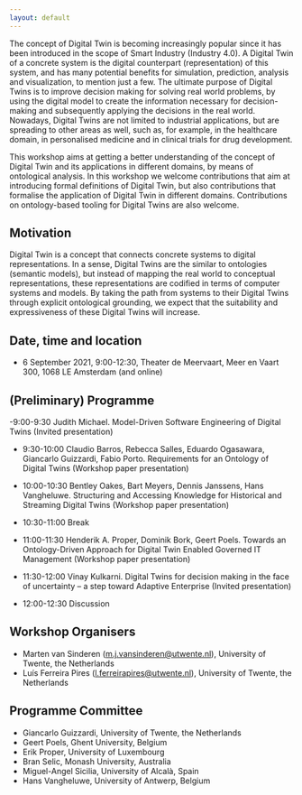 ```yaml
---
layout: default
---
```


The concept of Digital Twin is becoming increasingly popular since it has been introduced in the scope of Smart Industry (Industry 4.0). A Digital Twin of a concrete system is the digital counterpart (representation) of this system, and has many potential benefits for simulation, prediction, analysis and visualization, to mention just a few. The ultimate purpose of Digital Twins is to improve decision making for solving real world problems, by using the digital model to create the information necessary for decision-making and subsequently applying the decisions in the real world. Nowadays, Digital Twins are not limited to industrial applications, but are spreading to other areas as well, such as, for example, in the healthcare domain, in personalised medicine and in clinical trials for drug development.

This workshop aims at getting a better understanding of the concept of Digital Twin and its applications in different domains, by means of ontological analysis. In this workshop we welcome contributions that aim at introducing formal definitions of Digital Twin, but also contributions that formalise the application of Digital Twin in different domains. Contributions on ontology-based tooling for Digital Twins are also welcome.

## Motivation
Digital Twin is a concept that connects concrete systems to digital representations. In a sense, Digital Twins are the similar to ontologies (semantic models), but instead of mapping the real world to conceptual representations, these representations are codified in terms of computer systems and models. By taking the path from systems to their Digital Twins through explicit ontological grounding, we expect that the suitability and expressiveness of these Digital Twins will increase. 

## Date, time and location
- 6 September 2021, 9:00-12:30, Theater de Meervaart, Meer en Vaart 300, 1068 LE Amsterdam (and online)

## (Preliminary) Programme

-9:00-9:30 Judith Michael. Model-Driven Software Engineering of Digital Twins (Invited presentation)
- 9:30-10:00 Claudio Barros, Rebecca Salles, Eduardo Ogasawara, Giancarlo Guizzardi, Fabio Porto. Requirements for an Ontology of Digital Twins (Workshop paper presentation)
- 10:00-10:30 Bentley Oakes, Bart Meyers, Dennis Janssens, Hans Vangheluwe. Structuring and Accessing Knowledge for Historical and Streaming Digital Twins  (Workshop paper presentation)

- 10:30-11:00 Break

- 11:00-11:30 Henderik A. Proper, Dominik Bork, Geert Poels. Towards an Ontology-Driven Approach for Digital Twin Enabled Governed IT Management (Workshop paper presentation)
- 11:30-12:00 Vinay Kulkarni. Digital Twins for decision making in the face of uncertainty – a step toward Adaptive Enterprise (Invited presentation)
- 12:00-12:30 Discussion

## Workshop Organisers
- Marten van Sinderen (m.j.vansinderen@utwente.nl), University of Twente, the Netherlands
- Luís Ferreira Pires (l.ferreirapires@utwente.nl), University of Twente, the Netherlands

## Programme Committee
- Giancarlo Guizzardi, University of Twente, the Netherlands
- Geert Poels, Ghent University, Belgium
- Erik Proper, University of Luxembourg
- Bran Selic, Monash University, Australia
- Miguel-Angel Sicilia, University of Alcalà, Spain
- Hans Vangheluwe, University of Antwerp, Belgium
